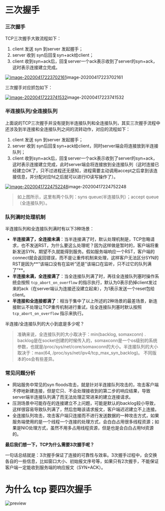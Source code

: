  

# 三次握手



### 三次握手

TCP三次握手大致流程如下：

1. client 发送 syn 到server 发起握手；
2. server 收到 syn后回复syn+ack给client；
3. client 收到syn+ack后，回复server一个ack表示收到了server的syn+ack，这时表示连接建立完成。

[![image-20200417223702161](https://luoxn28.github.io/2020/04/17/shen-ru-li-jie-tcp-de-3-ci-wo-shou/%E6%B7%B1%E5%85%A5%E7%90%86%E8%A7%A3TCP%E7%9A%843%E6%AC%A1%E6%8F%A1%E6%89%8B/image-20200417223702161.png)](https://luoxn28.github.io/2020/04/17/shen-ru-li-jie-tcp-de-3-ci-wo-shou/深入理解TCP的3次握手/image-20200417223702161.png)image-20200417223702161

三次握手对应抓包如下：

[![image-20200417223741532](https://luoxn28.github.io/2020/04/17/shen-ru-li-jie-tcp-de-3-ci-wo-shou/%E6%B7%B1%E5%85%A5%E7%90%86%E8%A7%A3TCP%E7%9A%843%E6%AC%A1%E6%8F%A1%E6%89%8B/image-20200417223741532.png)](https://luoxn28.github.io/2020/04/17/shen-ru-li-jie-tcp-de-3-ci-wo-shou/深入理解TCP的3次握手/image-20200417223741532.png)image-20200417223741532

### 半连接队列/全连接队列

上面说的TCP三次握手并没有提到半连接队列和全连接队列，其实三次握手流程中还涉及到半连接和全连接队列之间的流转动作，对应的流程如下：

1. client 发送 syn 到server 发起握手；
2. server 收到 syn后回复syn+ack给client，同时server端会将连接放到半连接队列；
3. client 收到syn+ack后，回复server一个ack表示收到了server的syn+ack，这时表示连接建立完成，此时server端会将连接放到全连接队列（这时连接已经建立OK了，只不过进程还无感知，进程需要主动调用accept之后拿到该连接信息，并分配对应fd之后就可以进行IO读写操作了）。

[![image-20200417224752248](https://luoxn28.github.io/2020/04/17/shen-ru-li-jie-tcp-de-3-ci-wo-shou/%E6%B7%B1%E5%85%A5%E7%90%86%E8%A7%A3TCP%E7%9A%843%E6%AC%A1%E6%8F%A1%E6%89%8B/image-20200417224752248.png)](https://luoxn28.github.io/2020/04/17/shen-ru-li-jie-tcp-de-3-ci-wo-shou/深入理解TCP的3次握手/image-20200417224752248.png)image-20200417224752248

> 如上图所示，这里有两个队列：syns queue(半连接队列）；accept queue（全连接队列）。

### 队列满时处理机制

半连接队列和全连接队列满时有以下3种场景：

- **半连接满了，全连接未满**：当半连接满了时，默认处理机制是，TCP忽略请求，也不发送RST，为什么要这么处理呢？因为这样做是暂时的，客户端将重新发送SYN，期望不久就能得到服务。假如服务端响应一个RST，客户端的connect就会返回错误，而不是让重传机制来处理，这样客户无法区分SYN的RST是因为**“该端口没有在监听”还是”该端口在监听，只不过它的队列满了”**。
- **半连接未满，全连接满了**：当全连接队列满了时，再往全连接队列塞时操作系统会按照 `tcp_abort_on_overflow` 的指示执行，默认为0表示扔掉client发过来的ack（在server端认为连接还没建立起来），为1表示发送一个reset包给client。
- **半连接和全连接都满了**：相当于集中了以上所述的2种场景的最差场景，新连接默认不处理让TCP重传机制进行重试，往全连接队列塞时默认按照 `tcp_abort_on_overflow` 指示来执行。

半连接/全连接队列的大小到底是多少呢？

> 准确来说，全连接队列的大小取决于：min(backlog, somaxconn) . backlog是在socket创建的时候传入的，somaxconn是一个os级别的系统参数，也就是/proc/sys/net/core/somaxconn的大小。半连接队列的大小取决于：max(64, /proc/sys/net/ipv4/tcp_max_syn_backlog)。 不同版本的os会有些差异。

### 常见问题分析

- 网站服务中常见的syn floods攻击，就是针对半连接队列攻击的，攻击客户端不停地新建连接，但是它只、不会处理接收到的第二步的响应结果，导致server端半连接队列满了而无法处理正常进来的建立连接请求。
- 压测场景中可能存在的连接建立不上问题，可能是默认的backlog较小导致，这样很容易导致队列满了，然后忽略该请求报文，客户端迟迟建立不上连接。
- 全连接队列攻击，攻击客户端只连接而不进行发送数据的一种攻击方式，如果服务端使用的是一个线程一个连接的处理方式，会白白占用很多线程资源；如果是NIO处理方式，虽然不用多占用线程资源，但是也是会白白占用fd资源的。

**最后我们想一下，TCP为什么需要3次握手呢？**

一句话总结就是：3次握手保证了连接的可靠性与效率。3次握手过程中，会交换各自的一些信息，比如窗口大小、初始报文序号等，如果只有2次握手，不能保证客户端一定能收到服务端的响应报文（SYN+ACK）。

# 为什么 tcp 要四次握手

![preview](https://pic2.zhimg.com/v2-d80eca1373a96f0f27df2400413f0902_r.jpg?source=1940ef5c)